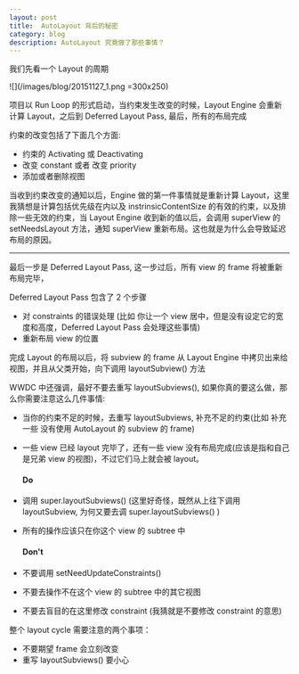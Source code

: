 ```yaml
---
layout: post
title: 	AutoLayout 背后的秘密
category: blog
description: AutoLayout 究竟做了那些事情？
---
```


我们先看一个 Layout 的周期

![](/images/blog/20151127_1.png =300x250)

   项目以 Run Loop 的形式启动，当约束发生改变的时候，Layout Engine 会重新计算 Layout，之后到 Deferred Layout Pass, 最后，所有的布局完成
  
  约束的改变包括了下面几个方面:

  * 约束的 Activating 或 Deactivating
  * 改变 constant 或者 改变 priority
  * 添加或者删除视图
  
  
  当收到约束改变的通知以后，Engine 做的第一件事情就是重新计算 Layout，这里我猜想是计算包括优先级在内以及 instrinsicContentSize 的有效的约束，以及排除一些无效的约束，当 Layout Engine 收到新的值以后，会调用 superView 的 setNeedsLayout 方法，通知 superView 重新布局。这也就是为什么会导致延迟布局的原因。

---
  
  最后一步是 Deferred Layout Pass, 这一步过后，所有 view 的 frame 将被重新布局完毕，
  
  Deferred Layout Pass 包含了 2 个步骤
  
  * 对 constraints 的错误处理 (比如 你让一个 view 居中，但是没有设定它的宽度和高度，Deferred Layout Pass 会处理这些事情)
  * 重新布局 view 的位置
  
  完成 Layout 的布局以后，将 subview 的 frame 从 Layout Engine 中拷贝出来给视图，并且从父类开始，向下调用 layoutSubview() 方法
  
  
  WWDC 中还强调，最好不要去重写 layoutSubviews(), 如果你真的要这么做，那么你需要注意这么几件事情:
  
  * 当你的约束不足的时候，去重写 layoutSubviews, 补充不足的约束(比如 补充一些 没有使用 AutoLayout 的 subview 的 frame)
  * 一些 view 已经 layout 完毕了，还有一些 view 没有布局完成(应该是指和自己是兄弟 view 的视图)，不过它们马上就会被 layout。    
  
    #### Do ####
  
  * 调用 super.layoutSubviews() (这里好奇怪，既然从上往下调用 layoutSubview, 为何又要去调 super.layoutSubviews() )
  * 所有的操作应该只在你这个 view 的 subtree 中
   
    #### Don't ####
  
  * 不要调用 setNeedUpdateConstraints()
  * 不要去操作不在这个 view 的 subtree 中的其它视图
  * 不要去盲目的在这里修改 constraint (我猜就是不要修改 constraint 的意思)
  
  整个 layout cycle 需要注意的两个事项：
  
  * 不要期望 frame 会立刻改变
  * 重写 layoutSubviews() 要小心
    
 
  
